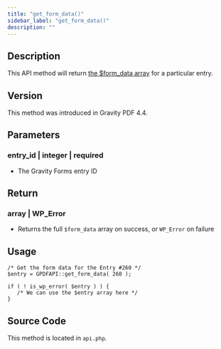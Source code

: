 ```yaml
---
title: "get_form_data()"
sidebar_label: "get_form_data()"
description: ""
---
```


## Description 

This API method will return [the $form\_data array](developer-php-form-data-array.md) for a particular entry.

## Version 

This method was introduced in Gravity PDF 4.4.

## Parameters 

### entry\_id \| integer \| required
* The Gravity Forms entry ID

## Return 

### array \| WP\_Error
* Returns the full `$form_data` array on success, or `WP_Error` on failure

## Usage 

```
/* Get the form data for the Entry #260 */
$entry = GPDFAPI::get_form_data( 260 );

if ( ! is_wp_error( $entry ) ) {
   /* We can use the $entry array here */
}
```

## Source Code 

This method is located in `api.php`.
